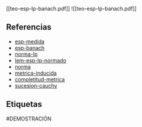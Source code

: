 [[teo-esp-lp-banach.pdf]]
![[teo-esp-lp-banach.pdf]]

## Referencias
- [esp-medida](./esp-medida.md)
- [esp-banach](./esp-banach.md)
- [norma-lp](./norma-lp.md)
- [lem-esp-lp-normado](./lem-esp-lp-normado.md)
- [norma](./norma.md)
- [metrica-inducida](./metrica-inducida.md)
- [completitud-metrica](./completitud-metrica.md)
- [sucesion-cauchy](./sucesion-cauchy.md)

## Etiquetas
#DEMOSTRACIÓN 

